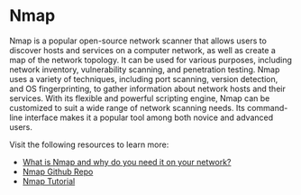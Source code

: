 # Nmap

Nmap is a popular open-source network scanner that allows users to discover hosts and services on a computer network, as well as create a map of the network topology. It can be used for various purposes, including network inventory, vulnerability scanning, and penetration testing. Nmap uses a variety of techniques, including port scanning, version detection, and OS fingerprinting, to gather information about network hosts and their services. With its flexible and powerful scripting engine, Nmap can be customized to suit a wide range of network scanning needs. Its command-line interface makes it a popular tool among both novice and advanced users.

Visit the following resources to learn more:

- [What is Nmap and why do you need it on your network?](https://www.networkworld.com/article/3296740/what-is-nmap-why-you-need-this-network-mapper.html)
- [Nmap Github Repo](https://github.com/nmap/nmap)
- [Nmap Tutorial](https://www.youtube.com/watch?v=4t4kBkMsDbQ)
